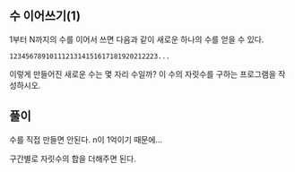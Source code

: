 ## 수 이어쓰기(1)

1부터 N까지의 수를 이어서 쓰면 다음과 같이 새로운 하나의 수를 얻을 수 있다.

`1234567891011121314151617181920212223...`

이렇게 만들어진 새로운 수는 몇 자리 수일까? 이 수의 자릿수를 구하는 프로그램을 작성하시오.

## 풀이

수를 직접 만들면 안된다. n이 1억이기 때문에...

구간별로 자릿수의 합을 더해주면 된다.